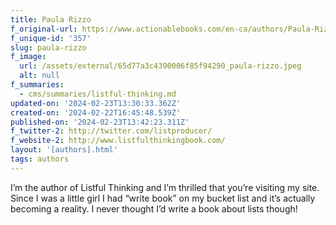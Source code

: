 ```yaml
---
title: Paula Rizzo
f_original-url: https://www.actionablebooks.com/en-ca/authors/Paula-Rizzo/
f_unique-id: '357'
slug: paula-rizzo
f_image:
  url: /assets/external/65d77a3c4390006f85f94290_paula-rizzo.jpeg
  alt: null
f_summaries:
  - cms/summaries/listful-thinking.md
updated-on: '2024-02-23T13:30:33.362Z'
created-on: '2024-02-22T16:45:48.539Z'
published-on: '2024-02-23T13:42:23.311Z'
f_twitter-2: http://twitter.com/listproducer/
f_website-2: http://www.listfulthinkingbook.com/
layout: '[authors].html'
tags: authors
---
```


I’m the author of Listful Thinking and I’m thrilled that you’re visiting my site. Since I was a little girl I had “write book” on my bucket list and it’s actually becoming a reality. I never thought I’d write a book about lists though!
